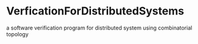 # VerficationForDistributedSystems
a software verification program for distributed system using combinatorial topology 
